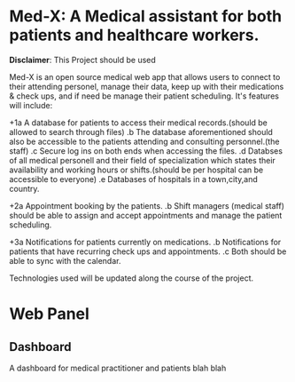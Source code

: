 # Med-X: A Medical assistant for both patients and healthcare workers.

**Disclaimer**: This Project should be used

Med-X is an open source medical web app that allows users to connect to their attending personel, manage their data, keep up with their medications & check ups, and if need be manage their patient scheduling. It's features will include:

+1a A database for patients to access their medical records.(should be allowed to search through files)
.b The database aforementioned should also be accessible to the patients attending and consulting personnel.(the staff)
.c Secure log ins on both ends when accessing the files.
.d Databses of all medical personell and their field of specialization which states their availability and
   working hours or shifts.(should be per hospital can be accessible to everyone)
.e Databases of hospitals in a town,city,and country.

+2a Appointment booking by the patients.
.b Shift managers (medical staff) should be able to assign and accept appointments and manage the patient scheduling.

+3a Notifications for patients currently on medications.
.b Notifications for patients that have recurring check ups and appointments. 
.c Both should be able to sync with the calendar.

Technologies used will be updated along the course of the project.



# Web Panel

## Dashboard

A dashboard for medical practitioner and patients blah blah
